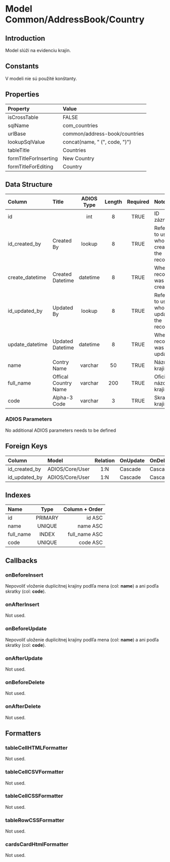 # Model Common/AddressBook/Country

## Introduction
Model slúži na evidenciu krajín.

## Constants
V modeli nie sú použité konštanty.

## Properties
| Property              | Value                         |
| :-------------------- | :---------------------------- |
| isCrossTable          | FALSE                         |
| sqlName               | com_countries                 |
| urlBase               | common/address-book/countries |
| lookupSqlValue        | concat(name, " (", code, ")") |
| tableTitle            | Countries                     |
| formTitleForInserting | New Country                   |
| formTitleForEditing   | Country                       |

## Data Structure
| Column          | Title                | ADIOS Type | Length | Required | Notes                                    |
| :-------------- | :------------------- | :--------: | :----: | :------: | :--------------------------------------- |
| id              |                      |    int     |   8    |   TRUE   | ID záznamu                               |
| id_created_by   | Created By           |   lookup   |   8    |   TRUE   | Reference to user who created the record |
| create_datetime | Created Datetime     |  datetime  |   8    |   TRUE   | When the record was created              |
| id_updated_by   | Updated By           |   lookup   |   8    |   TRUE   | Reference to user who updated the record |
| update_datetime | Updated Datetime     |  datetime  |   8    |   TRUE   | When the record was updated              |
| name            | Contry Name          |  varchar   |   50   |   TRUE   | Názov krajiny                            |
| full_name       | Offical Country Name |  varchar   |  200   |   TRUE   | Oficiálny názov krajiny                  |
| code            | Alpha-3 Code         |  varchar   |   3    |   TRUE   | Skratka krajiny                          |

### ADIOS Parameters
No additional ADIOS parameters needs to be defined

## Foreign Keys
| Column        | Model           | Relation | OnUpdate | OnDelete |
| :------------ | :-------------- | :------: | -------- | -------- |
| id_created_by | ADIOS/Core/User |   1:N    | Cascade  | Cascade  |
| id_updated_by | ADIOS/Core/User |   1:N    | Cascade  | Cascade  |

## Indexes
| Name      |  Type   | Column + Order |
| :-------- | :-----: | -------------: |
| id        | PRIMARY |         id ASC |
| name      | UNIQUE  |       name ASC |
| full_name |  INDEX  |  full_name ASC |
| code      | UNIQUE  |       code ASC |

## Callbacks

### onBeforeInsert
Nepovoliť vloženie duplicitnej krajiny podlľa mena (col: **name**) a ani podľa skratky (col: **code**).

### onAfterInsert
Not used.

### onBeforeUpdate
Nepovoliť uloženie duplicitnej krajiny podlľa mena (col: **name**) a ani podľa skratky (col: **code**).

### onAfterUpdate
Not used.

### onBeforeDelete
Not used.

### onAfterDelete
Not used.

## Formatters

### tableCellHTMLFormatter
Not used.

### tableCellCSVFormatter
Not used.

### tableCellCSSFormatter
Not used.

### tableRowCSSFormatter
Not used.

### cardsCardHtmlFormatter
Not used.
